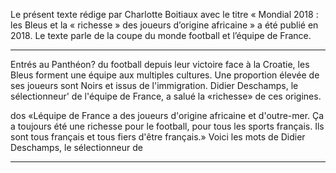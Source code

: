 Le présent texte rédige par Charlotte Boitiaux avec le titre « Mondial 2018 : les Bleus et la « richesse » des joueurs d’origine africaine » a été  publié en 2018. Le texte parle de la coupe du monde football et l’équipe de France.








---

Entrés au Panthéon? du football depuis leur victoire face à la
Croatie, les Bleus forment une équipe aux multiples cultures.
Une proportion élevée de ses joueurs sont Noirs et issus de l'immigration. 
Didier Deschamps, le sélectionneur' de l'équipe de France, a salué la «richesse» de ces origines.

dos «Léquipe de France a des joueurs d'origine africaine et d'outre-mer.
Ça a toujours été une richesse pour le football, pour tous les sports français.
Ils sont tous français et tous fiers d'être français.» 
Voici les mots de Didier
Deschamps, le sélectionneur de


---